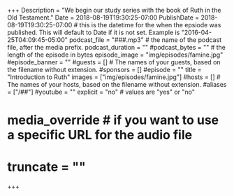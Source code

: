 +++
Description = "We begin our study series with the book of Ruth in the Old Testament."
Date = 2018-08-19T19:30:25-07:00
PublishDate = 2018-08-19T19:30:25-07:00 # this is the datetime for the when the epsiode was published. This will default to Date if it is not set. Example is "2016-04-25T04:09:45-05:00"
podcast_file = "###.mp3" # the name of the podcast file, after the media prefix.
podcast_duration = ""
#podcast_bytes = "" # the length of the episode in bytes
episode_image = "img/episodes/famine.jpg"
#episode_banner = ""
#guests = [] # The names of your guests, based on the filename without extension.
#sponsors = []
#episode = ""
title = "Introduction to Ruth"
images = ["img/episodes/famine.jpg"]
#hosts = [] # The names of your hosts, based on the filename without extension.
#aliases = ["/##"]
#youtube = ""
explicit = "no" # values are "yes" or "no"
# media_override # if you want to use a specific URL for the audio file
# truncate = ""
+++
